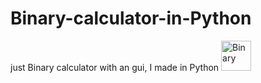 # Binary-calculator-in-Python 
 just Binary calculator with an gui, I made in Python
 <img url="https://s4.ezgif.com/tmp/ezgif-45bb17a557b4f5.gif" alt="Binary" style="width:48px;height:48px;">

